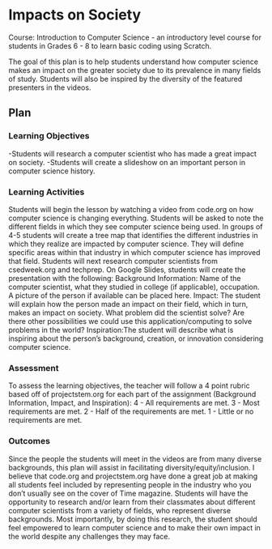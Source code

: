 # Impacts on Society

Course: Introduction to Computer Science - an introductory level course for students in Grades 6 - 8 to learn basic coding using Scratch.

The goal of this plan is to help students understand how computer science makes an impact on the greater society due to its prevalence in many fields of study. Students will also be inspired by the diversity of the featured presenters in the videos.

## Plan

### Learning Objectives

-Students will research a computer scientist who has made a great impact on society.
-Students will create a slideshow on an important person in computer science history.

### Learning Activities

Students will begin the lesson by watching a video from code.org on how computer science is changing everything.
Students will be asked to note the different fields in which they see computer science being used.
In groups of 4-5 students will create a tree map that identifies the different industries in which they realize are impacted by computer science. They will define specific areas within that industry in which computer science has improved that field.
Students will next research computer scientists from csedweek.org and techprep. 
On Google Slides, students will create the presentation with the following:
Background Information: Name of the computer scientist, what they studied in college (if applicable), occupation. A picture of the person if available can be placed here.
Impact: The student will explain how the person made an impact on their field, which in turn, makes an impact on society. What problem did the scientist solve? Are there other possibilities we could use this application/computing to solve problems in the world?
Inspiration:The student will describe what is inspiring about the person’s background, creation, or innovation considering computer science.

### Assessment

To assess the learning objectives, the teacher will follow a 4 point rubric based off of projectstem.org for each part of the assignment (Background Information, Impact, and Inspiration):
	4 - All requirements are met.
	3 - Most requirements are met.
	2 -  Half of the requirements are met.
	1 -  Little or no requirements are met.


### Outcomes

Since the people the students will meet in the videos are from many diverse backgrounds, this plan will assist in facilitating diversity/equity/inclusion. I believe that code.org and projectstem.org have done a great job at making all students feel included by representing people in the industry who you don’t usually see on the cover of Time magazine. Students will have the opportunity to research and/or learn from their classmates about different computer scientists from a variety of fields, who represent diverse backgrounds. Most importantly, by doing this research, the student should feel empowered to learn computer science and to make their own impact in the world despite any challenges they may face.

